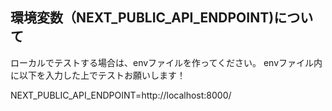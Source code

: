 ## 環境変数（NEXT_PUBLIC_API_ENDPOINT)について
ローカルでテストする場合は、envファイルを作ってください。
envファイル内に以下を入力した上でテストお願いします！

NEXT_PUBLIC_API_ENDPOINT=http://localhost:8000/
